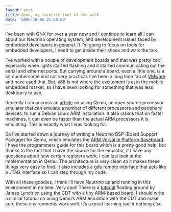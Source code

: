 ```yaml
---
layout: post
title: Qemu, my favorite tool of the week
date: '2006-10-06 21:50:00'
---
```



I’ve been with QNX for over a year now and I continue to learn all I can about our Neutrino operating system, and development issues faced by embedded developers in general. If I’m going to focus on tools for embedded developers, I need to get inside their shoes and walk the talk.

I’ve worked with a couple of development boards and that was pretty cool, especially when lights started flashing and it started communicating out the serial and ethernet ports. But carrying around a board, even a little one, is a bit cumbersome and not very practical. I’ve been a long time fan of [VMware](http://www.vmware.com/) and have used that. But, x86 is not where the excitement is at in the mobile embedded market, so I have been looking for something that was less desktop-y to use.

Recently I ran accross an [article](http://www.aurel32.net/info/debian_arm_qemu.php) on using Qemu, an open source processor emulator that can emulate a number of different processors and peripheral devices, to run a Debian Linux ARM installation. It also claims that on faster machines, it can even be faster than the actual ARM processors it is emulating. This is exactly what I was looking for.

So I’ve started down a journey of writing a Neutrino BSP (Board Support Package) for Qemu, which emulates the [ARM Versatile Platform Baseboard](http://www.arm.com/miscPDFs/4989.pdf). I have the programmers guide for this board which is a pretty good help, but thanks to the fact that I have the source for the emulator, if I have any questions about how certain registers work, I can just look at the implementation in Qemu. The architecture is very clean so it makes these things very easy to find. It also includes a gdb remote interface that acts like a JTAG interface so I can step through my code.

With all these goodies, I think I’ll have Neutrino up and running in this environment in no time. Very cool! There is a [tutorial](http://cdtdoug.blogspot.com/2006/02/cool-eclipse-cdt-for-embedded-tutorial.html) floating around by James Lynch on using the CDT with a tiny ARM-based board. I should write a similar tutorial on using Qemu’s ARM emulation with the CDT and make sure these environments work well. It’s a great learning tool if nothing else.


